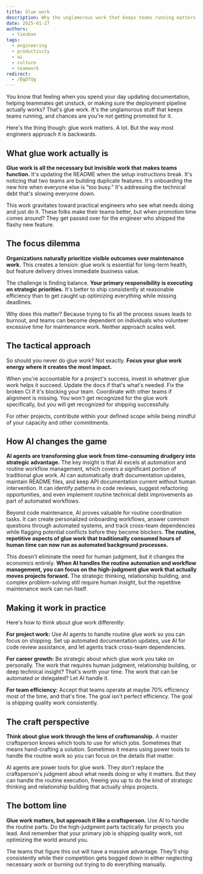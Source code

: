 ```yaml
---
title: Glue work
description: Why the unglamorous work that keeps teams running matters more than you think, and how AI agents are changing the game. Learn when to do glue work tactically and how to leverage AI to handle the routine parts while you focus on shipping.
date: 2025-01-27
authors:
  - tieubao
tags:
  - engineering
  - productivity
  - ai
  - culture
  - teamwork
redirect:
  - /BgDfQg
---
```


You know that feeling when you spend your day updating documentation, helping teammates get unstuck, or making sure the deployment pipeline actually works? That's glue work. It's the unglamorous stuff that keeps teams running, and chances are you're not getting promoted for it.

Here's the thing though: glue work matters. A lot. But the way most engineers approach it is backwards.

## What glue work actually is

**Glue work is all the necessary but invisible work that makes teams function.** It's updating the README when the setup instructions break. It's noticing that two teams are building duplicate features. It's onboarding the new hire when everyone else is "too busy." It's addressing the technical debt that's slowing everyone down.

This work gravitates toward practical engineers who see what needs doing and just do it. These folks make their teams better, but when promotion time comes around? They get passed over for the engineer who shipped the flashy new feature.

## The focus dilemma

**Organizations naturally prioritize visible outcomes over maintenance work.** This creates a tension: glue work is essential for long-term health, but feature delivery drives immediate business value.

The challenge is finding balance. **Your primary responsibility is executing on strategic priorities.** It's better to ship consistently at reasonable efficiency than to get caught up optimizing everything while missing deadlines.

Why does this matter? Because trying to fix all the process issues leads to burnout, and teams can become dependent on individuals who volunteer excessive time for maintenance work. Neither approach scales well.

## The tactical approach

So should you never do glue work? Not exactly. **Focus your glue work energy where it creates the most impact.**

When you're accountable for a project's success, invest in whatever glue work helps it succeed. Update the docs if that's what's needed. Fix the broken CI if it's blocking your team. Coordinate with other teams if alignment is missing. You won't get recognized for the glue work specifically, but you will get recognized for shipping successfully.

For other projects, contribute within your defined scope while being mindful of your capacity and other commitments.

## How AI changes the game

**AI agents are transforming glue work from time-consuming drudgery into strategic advantage.** The key insight is that AI excels at automation and routine workflow management, which covers a significant portion of traditional glue work. AI can automatically draft documentation updates, maintain README files, and keep API documentation current without human intervention. It can identify patterns in code reviews, suggest refactoring opportunities, and even implement routine technical debt improvements as part of automated workflows.

Beyond code maintenance, AI proves valuable for routine coordination tasks. It can create personalized onboarding workflows, answer common questions through automated systems, and track cross-team dependencies while flagging potential conflicts before they become blockers. **The routine, repetitive aspects of glue work that traditionally consumed hours of human time can now run as automated background processes.**

This doesn't eliminate the need for human judgment, but it changes the economics entirely. **When AI handles the routine automation and workflow management, you can focus on the high-judgment glue work that actually moves projects forward.** The strategic thinking, relationship building, and complex problem-solving still require human insight, but the repetitive maintenance work can run itself.

## Making it work in practice

Here's how to think about glue work differently:

**For project work:** Use AI agents to handle routine glue work so you can focus on shipping. Set up automated documentation updates, use AI for code review assistance, and let agents track cross-team dependencies.

**For career growth:** Be strategic about which glue work you take on personally. The work that requires human judgment, relationship building, or deep technical insight? That's worth your time. The work that can be automated or delegated? Let AI handle it.

**For team efficiency:** Accept that teams operate at maybe 70% efficiency most of the time, and that's fine. The goal isn't perfect efficiency. The goal is shipping quality work consistently.

## The craft perspective

**Think about glue work through the lens of craftsmanship.** A master craftsperson knows which tools to use for which jobs. Sometimes that means hand-crafting a solution. Sometimes it means using power tools to handle the routine work so you can focus on the details that matter.

AI agents are power tools for glue work. They don't replace the craftsperson's judgment about what needs doing or why it matters. But they can handle the routine execution, freeing you up to do the kind of strategic thinking and relationship building that actually ships projects.

## The bottom line

**Glue work matters, but approach it like a craftsperson.** Use AI to handle the routine parts. Do the high-judgment parts tactically for projects you lead. And remember that your primary job is shipping quality work, not optimizing the world around you.

The teams that figure this out will have a massive advantage. They'll ship consistently while their competition gets bogged down in either neglecting necessary work or burning out trying to do everything manually.

